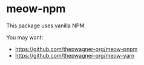# meow-npm

This package uses vanilla NPM.

You may want: 
* https://github.com/thepwagner-org/meow-pnpm
* https://github.com/thepwagner-org/meow-yarn
